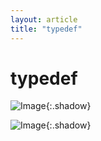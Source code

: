 ```yaml
---
layout: article
title: "typedef"
---
```


# typedef





![Image](https://xusenfeng.github.io/myimages/2-7.jpg){:.shadow}

![Image](https://xusenfeng.github.io/myimages/2-8.jpg){:.shadow}



